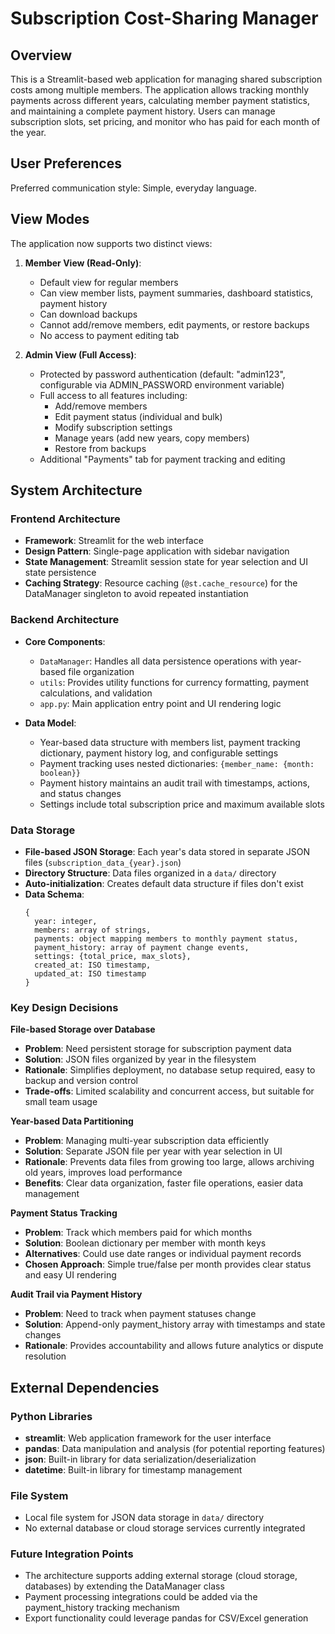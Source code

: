 # Subscription Cost-Sharing Manager

## Overview

This is a Streamlit-based web application for managing shared subscription costs among multiple members. The application allows tracking monthly payments across different years, calculating member payment statistics, and maintaining a complete payment history. Users can manage subscription slots, set pricing, and monitor who has paid for each month of the year.

## User Preferences

Preferred communication style: Simple, everyday language.

## View Modes

The application now supports two distinct views:

1. **Member View (Read-Only)**:
   - Default view for regular members
   - Can view member lists, payment summaries, dashboard statistics, payment history
   - Can download backups
   - Cannot add/remove members, edit payments, or restore backups
   - No access to payment editing tab

2. **Admin View (Full Access)**:
   - Protected by password authentication (default: "admin123", configurable via ADMIN_PASSWORD environment variable)
   - Full access to all features including:
     - Add/remove members
     - Edit payment status (individual and bulk)
     - Modify subscription settings
     - Manage years (add new years, copy members)
     - Restore from backups
   - Additional "Payments" tab for payment tracking and editing

## System Architecture

### Frontend Architecture
- **Framework**: Streamlit for the web interface
- **Design Pattern**: Single-page application with sidebar navigation
- **State Management**: Streamlit session state for year selection and UI state persistence
- **Caching Strategy**: Resource caching (`@st.cache_resource`) for the DataManager singleton to avoid repeated instantiation

### Backend Architecture
- **Core Components**:
  - `DataManager`: Handles all data persistence operations with year-based file organization
  - `utils`: Provides utility functions for currency formatting, payment calculations, and validation
  - `app.py`: Main application entry point and UI rendering logic

- **Data Model**:
  - Year-based data structure with members list, payment tracking dictionary, payment history log, and configurable settings
  - Payment tracking uses nested dictionaries: `{member_name: {month: boolean}}`
  - Payment history maintains an audit trail with timestamps, actions, and status changes
  - Settings include total subscription price and maximum available slots

### Data Storage
- **File-based JSON Storage**: Each year's data stored in separate JSON files (`subscription_data_{year}.json`)
- **Directory Structure**: Data files organized in a `data/` directory
- **Auto-initialization**: Creates default data structure if files don't exist
- **Data Schema**:
  ```
  {
    year: integer,
    members: array of strings,
    payments: object mapping members to monthly payment status,
    payment_history: array of payment change events,
    settings: {total_price, max_slots},
    created_at: ISO timestamp,
    updated_at: ISO timestamp
  }
  ```

### Key Design Decisions

**File-based Storage over Database**
- **Problem**: Need persistent storage for subscription payment data
- **Solution**: JSON files organized by year in the filesystem
- **Rationale**: Simplifies deployment, no database setup required, easy to backup and version control
- **Trade-offs**: Limited scalability and concurrent access, but suitable for small team usage

**Year-based Data Partitioning**
- **Problem**: Managing multi-year subscription data efficiently
- **Solution**: Separate JSON file per year with year selection in UI
- **Rationale**: Prevents data files from growing too large, allows archiving old years, improves load performance
- **Benefits**: Clear data organization, faster file operations, easier data management

**Payment Status Tracking**
- **Problem**: Track which members paid for which months
- **Solution**: Boolean dictionary per member with month keys
- **Alternatives**: Could use date ranges or individual payment records
- **Chosen Approach**: Simple true/false per month provides clear status and easy UI rendering

**Audit Trail via Payment History**
- **Problem**: Need to track when payment statuses change
- **Solution**: Append-only payment_history array with timestamps and state changes
- **Rationale**: Provides accountability and allows future analytics or dispute resolution

## External Dependencies

### Python Libraries
- **streamlit**: Web application framework for the user interface
- **pandas**: Data manipulation and analysis (for potential reporting features)
- **json**: Built-in library for data serialization/deserialization
- **datetime**: Built-in library for timestamp management

### File System
- Local file system for JSON data storage in `data/` directory
- No external database or cloud storage services currently integrated

### Future Integration Points
- The architecture supports adding external storage (cloud storage, databases) by extending the DataManager class
- Payment processing integrations could be added via the payment_history tracking mechanism
- Export functionality could leverage pandas for CSV/Excel generation